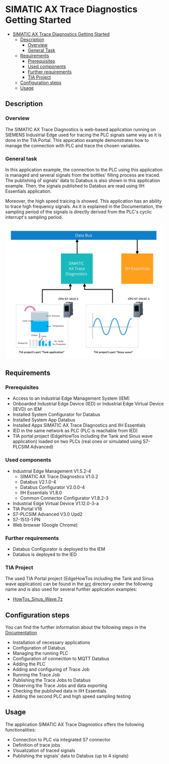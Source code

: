 # SIMATIC AX Trace Diagnostics Getting Started

- [SIMATIC AX Trace Diagnostics Getting Started](#simatic-ax-trace-diagnostics-getting-started)
  - [Description](#description)
    - [Overview](#overview)
    - [General Task](#general-task)
  - [Requirements](#requirements)
    - [Prerequisites](#prerequisites)
    - [Used components](#used-components)
    - [Further requirements](#further-requirements)
    - [TIA Project](#tia-project)
  - [Configuration steps](#configuration-steps)
  - [Usage](#usage)

## Description

### Overview

The SIMATIC AX Trace Diagnostics is web-based application running on SIEMENS Industrial Edge used for tracing the PLC signals same way as it is done in the TIA Portal. This appication example demonstrates how to manage the connection with PLC and trace the chosen variables. 

### General task

In this application example, the connection to the PLC using this application is managed and several signals from the bottles' filling process are traced. The publishing of signals' data to Databus is also shown in this application example. Then, the signals published to Databus are read using IIH Essentials application. 

Moreover, the high speed traicing is showed. This application has an ability to trace high frequency signals. As it is explained in the Documentation, the sampling period of the signals is directly derived from the PLC's cyclic interrupt's sampling period.

![task](docs/graphics/Overview.png)

## Requirements

###  Prerequisites

- Access to an Industrial Edge Management System (IEM)
- Onboarded Industrial Edge Device (IED) or Industrial Edge Virtual Device (IEVD) on IEM
- Installed System Configurator for Databus
- Installed System App Databus
- Installed Apps SIMATIC AX Trace Diagnostics and IIH Essentials
- IED in the same network as PLC (PLC is reachable from IED)
- TIA portal project (EdgeHowTos including the Tank and Sinus wave application) loaded on two PLCs (real ones or simulated using S7-PLCSIM Advanced)

### Used components

- Industrial Edge Management V1.5.2-4
  - SIMATIC AX Trace Diagnostics V1.0.2
  - Databus V2.1.0-4
  - Databus Configurator V2.0.0-4
  - IIH Essentials V1.8.0
  - Common Connector Configurator V1.8.2-3
- Industrial Edge Virtual Device V1.12.0-3-a
- TIA Portal V16
- S7-PLCSIM Advanced V3.0 Upd2
- S7-1513-1 PN
- Web browser (Google Chrome)

### Further requirements

- Databus Configurator is deployed to the IEM
- Databus is deployed to the IED

### TIA Project

The used TIA Portal project (EdgeHowTos including the Tank and Sinus wave application) can be found in the [src](src) directory under the following name and is also used for several further application examples: 

- [HowTos_Sinus_Wave.7z](docs/src/HowTos_Sinus_Wave.7z)

## Configuration steps

You can find the further information about the following steps in the [Documentation](docs/Documentation.md)

- Installation of necessary applications
- Configuration of Databus
- Managing the running PLC
- Configuration of connection to MQTT Databus
- Adding the PLC
- Adding and configuring of Trace Job
- Running the Trace Job
- Publishing the Trace Jobs to Databus
- Observing the Trace Jobs and data exporting
- Checking the published data in IIH Essentials
- Adding the second PLC and high speed sampling testing

## Usage

The application SIMATIC AX Trace Diagnostics offers the following functionalities:

- Connection to PLC via integrated S7 connector
- Definition of trace jobs
- Visualization of traced signals
- Publishing the signals' data to Databus (up to 4 signals)



  
